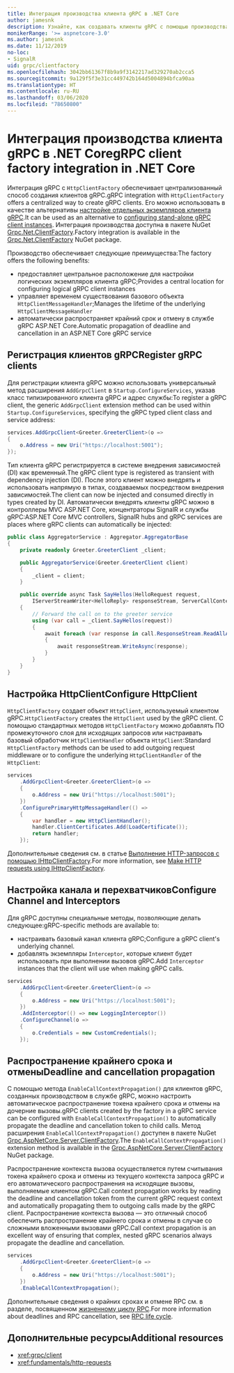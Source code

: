 ```yaml
---
title: Интеграция производства клиента gRPC в .NET Core
author: jamesnk
description: Узнайте, как создавать клиенты gRPC с помощью производства клиента.
monikerRange: '>= aspnetcore-3.0'
ms.author: jamesnk
ms.date: 11/12/2019
no-loc:
- SignalR
uid: grpc/clientfactory
ms.openlocfilehash: 3042bb61367f8b9a9f3142217ad329270ab2cca5
ms.sourcegitcommit: 9a129f5f3e31cc449742b164d5004894bfca90aa
ms.translationtype: HT
ms.contentlocale: ru-RU
ms.lasthandoff: 03/06/2020
ms.locfileid: "78650800"
---
```

# <a name="grpc-client-factory-integration-in-net-core"></a><span data-ttu-id="b7707-103">Интеграция производства клиента gRPC в .NET Core</span><span class="sxs-lookup"><span data-stu-id="b7707-103">gRPC client factory integration in .NET Core</span></span>

<span data-ttu-id="b7707-104">Интеграция gRPC с `HttpClientFactory` обеспечивает централизованный способ создания клиентов gRPC.</span><span class="sxs-lookup"><span data-stu-id="b7707-104">gRPC integration with `HttpClientFactory` offers a centralized way to create gRPC clients.</span></span> <span data-ttu-id="b7707-105">Его можно использовать в качестве альтернативы [настройке отдельных экземпляров клиента gRPC](xref:grpc/client).</span><span class="sxs-lookup"><span data-stu-id="b7707-105">It can be used as an alternative to [configuring stand-alone gRPC client instances](xref:grpc/client).</span></span> <span data-ttu-id="b7707-106">Интеграция производства доступна в пакете NuGet [Grpc.Net.ClientFactory](https://www.nuget.org/packages/Grpc.Net.ClientFactory).</span><span class="sxs-lookup"><span data-stu-id="b7707-106">Factory integration is available in the [Grpc.Net.ClientFactory](https://www.nuget.org/packages/Grpc.Net.ClientFactory) NuGet package.</span></span>

<span data-ttu-id="b7707-107">Производство обеспечивает следующие преимущества:</span><span class="sxs-lookup"><span data-stu-id="b7707-107">The factory offers the following benefits:</span></span>

* <span data-ttu-id="b7707-108">предоставляет центральное расположение для настройки логических экземпляров клиента gRPC;</span><span class="sxs-lookup"><span data-stu-id="b7707-108">Provides a central location for configuring logical gRPC client instances</span></span>
* <span data-ttu-id="b7707-109">управляет временем существования базового объекта `HttpClientMessageHandler`;</span><span class="sxs-lookup"><span data-stu-id="b7707-109">Manages the lifetime of the underlying `HttpClientMessageHandler`</span></span>
* <span data-ttu-id="b7707-110">автоматически распространяет крайний срок и отмену в службе gRPC ASP.NET Core.</span><span class="sxs-lookup"><span data-stu-id="b7707-110">Automatic propagation of deadline and cancellation in an ASP.NET Core gRPC service</span></span>

## <a name="register-grpc-clients"></a><span data-ttu-id="b7707-111">Регистрация клиентов gRPC</span><span class="sxs-lookup"><span data-stu-id="b7707-111">Register gRPC clients</span></span>

<span data-ttu-id="b7707-112">Для регистрации клиента gRPC можно использовать универсальный метод расширения `AddGrpcClient` в `Startup.ConfigureServices`, указав класс типизированного клиента gRPC и адрес службы:</span><span class="sxs-lookup"><span data-stu-id="b7707-112">To register a gRPC client, the generic `AddGrpcClient` extension method can be used within `Startup.ConfigureServices`, specifying the gRPC typed client class and service address:</span></span>

```csharp
services.AddGrpcClient<Greeter.GreeterClient>(o =>
{
    o.Address = new Uri("https://localhost:5001");
});
```

<span data-ttu-id="b7707-113">Тип клиента gRPC регистрируется в системе внедрения зависимостей (DI) как временный.</span><span class="sxs-lookup"><span data-stu-id="b7707-113">The gRPC client type is registered as transient with dependency injection (DI).</span></span> <span data-ttu-id="b7707-114">После этого клиент можно внедрять и использовать напрямую в типах, создаваемых посредством внедрения зависимостей.</span><span class="sxs-lookup"><span data-stu-id="b7707-114">The client can now be injected and consumed directly in types created by DI.</span></span> <span data-ttu-id="b7707-115">Автоматически внедрять клиенты gRPC можно в контроллеры MVC ASP.NET Core, концентраторы SignalR и службы gRPC:</span><span class="sxs-lookup"><span data-stu-id="b7707-115">ASP.NET Core MVC controllers, SignalR hubs and gRPC services are places where gRPC clients can automatically be injected:</span></span>

```csharp
public class AggregatorService : Aggregator.AggregatorBase
{
    private readonly Greeter.GreeterClient _client;

    public AggregatorService(Greeter.GreeterClient client)
    {
        _client = client;
    }

    public override async Task SayHellos(HelloRequest request,
        IServerStreamWriter<HelloReply> responseStream, ServerCallContext context)
    {
        // Forward the call on to the greeter service
        using (var call = _client.SayHellos(request))
        {
            await foreach (var response in call.ResponseStream.ReadAllAsync())
            {
                await responseStream.WriteAsync(response);
            }
        }
    }
}
```

## <a name="configure-httpclient"></a><span data-ttu-id="b7707-116">Настройка HttpClient</span><span class="sxs-lookup"><span data-stu-id="b7707-116">Configure HttpClient</span></span>

<span data-ttu-id="b7707-117">`HttpClientFactory` создает объект `HttpClient`, используемый клиентом gRPC.</span><span class="sxs-lookup"><span data-stu-id="b7707-117">`HttpClientFactory` creates the `HttpClient` used by the gRPC client.</span></span> <span data-ttu-id="b7707-118">С помощью стандартных методов `HttpClientFactory` можно добавлять ПО промежуточного слоя для исходящих запросов или настраивать базовый обработчик `HttpClientHandler` объекта `HttpClient`:</span><span class="sxs-lookup"><span data-stu-id="b7707-118">Standard `HttpClientFactory` methods can be used to add outgoing request middleware or to configure the underlying `HttpClientHandler` of the `HttpClient`:</span></span>

```csharp
services
    .AddGrpcClient<Greeter.GreeterClient>(o =>
    {
        o.Address = new Uri("https://localhost:5001");
    })
    .ConfigurePrimaryHttpMessageHandler(() =>
    {
        var handler = new HttpClientHandler();
        handler.ClientCertificates.Add(LoadCertificate());
        return handler;
    });
```

<span data-ttu-id="b7707-119">Дополнительные сведения см. в статье [Выполнение HTTP-запросов с помощью IHttpClientFactory](xref:fundamentals/http-requests).</span><span class="sxs-lookup"><span data-stu-id="b7707-119">For more information, see [Make HTTP requests using IHttpClientFactory](xref:fundamentals/http-requests).</span></span>

## <a name="configure-channel-and-interceptors"></a><span data-ttu-id="b7707-120">Настройка канала и перехватчиков</span><span class="sxs-lookup"><span data-stu-id="b7707-120">Configure Channel and Interceptors</span></span>

<span data-ttu-id="b7707-121">Для gRPC доступны специальные методы, позволяющие делать следующее:</span><span class="sxs-lookup"><span data-stu-id="b7707-121">gRPC-specific methods are available to:</span></span>

* <span data-ttu-id="b7707-122">настраивать базовый канал клиента gRPC;</span><span class="sxs-lookup"><span data-stu-id="b7707-122">Configure a gRPC client's underlying channel.</span></span>
* <span data-ttu-id="b7707-123">добавлять экземпляры `Interceptor`, которые клиент будет использовать при выполнении вызовов gRPC.</span><span class="sxs-lookup"><span data-stu-id="b7707-123">Add `Interceptor` instances that the client will use when making gRPC calls.</span></span>

```csharp
services
    .AddGrpcClient<Greeter.GreeterClient>(o =>
    {
        o.Address = new Uri("https://localhost:5001");
    })
    .AddInterceptor(() => new LoggingInterceptor())
    .ConfigureChannel(o =>
    {
        o.Credentials = new CustomCredentials();
    });
```

## <a name="deadline-and-cancellation-propagation"></a><span data-ttu-id="b7707-124">Распространение крайнего срока и отмены</span><span class="sxs-lookup"><span data-stu-id="b7707-124">Deadline and cancellation propagation</span></span>

<span data-ttu-id="b7707-125">С помощью метода `EnableCallContextPropagation()` для клиентов gRPC, созданных производством в службе gRPC, можно настроить автоматическое распространение токена крайнего срока и отмены на дочерние вызовы.</span><span class="sxs-lookup"><span data-stu-id="b7707-125">gRPC clients created by the factory in a gRPC service can be configured with `EnableCallContextPropagation()` to automatically propagate the deadline and cancellation token to child calls.</span></span> <span data-ttu-id="b7707-126">Метод расширения `EnableCallContextPropagation()` доступен в пакете NuGet [Grpc.AspNetCore.Server.ClientFactory](https://www.nuget.org/packages/Grpc.AspNetCore.Server.ClientFactory).</span><span class="sxs-lookup"><span data-stu-id="b7707-126">The `EnableCallContextPropagation()` extension method is available in the [Grpc.AspNetCore.Server.ClientFactory](https://www.nuget.org/packages/Grpc.AspNetCore.Server.ClientFactory) NuGet package.</span></span>

<span data-ttu-id="b7707-127">Распространение контекста вызова осуществляется путем считывания токена крайнего срока и отмены из текущего контекста запроса gRPC и его автоматического распространения на исходящие вызовы, выполняемые клиентом gRPC.</span><span class="sxs-lookup"><span data-stu-id="b7707-127">Call context propagation works by reading the deadline and cancellation token from the current gRPC request context and automatically propagating them to outgoing calls made by the gRPC client.</span></span> <span data-ttu-id="b7707-128">Распространение контекста вызова — это отличный способ обеспечить распространение крайнего срока и отмены в случае со сложными вложенными вызовами gRPC.</span><span class="sxs-lookup"><span data-stu-id="b7707-128">Call context propagation is an excellent way of ensuring that complex, nested gRPC scenarios always propagate the deadline and cancellation.</span></span>

```csharp
services
    .AddGrpcClient<Greeter.GreeterClient>(o =>
    {
        o.Address = new Uri("https://localhost:5001");
    })
    .EnableCallContextPropagation();
```

<span data-ttu-id="b7707-129">Дополнительные сведения о крайних сроках и отмене RPC см. в разделе, посвященном [жизненному циклу RPC](https://www.grpc.io/docs/guides/concepts/#rpc-life-cycle).</span><span class="sxs-lookup"><span data-stu-id="b7707-129">For more information about deadlines and RPC cancellation, see [RPC life cycle](https://www.grpc.io/docs/guides/concepts/#rpc-life-cycle).</span></span>

## <a name="additional-resources"></a><span data-ttu-id="b7707-130">Дополнительные ресурсы</span><span class="sxs-lookup"><span data-stu-id="b7707-130">Additional resources</span></span>

* <xref:grpc/client>
* <xref:fundamentals/http-requests>
